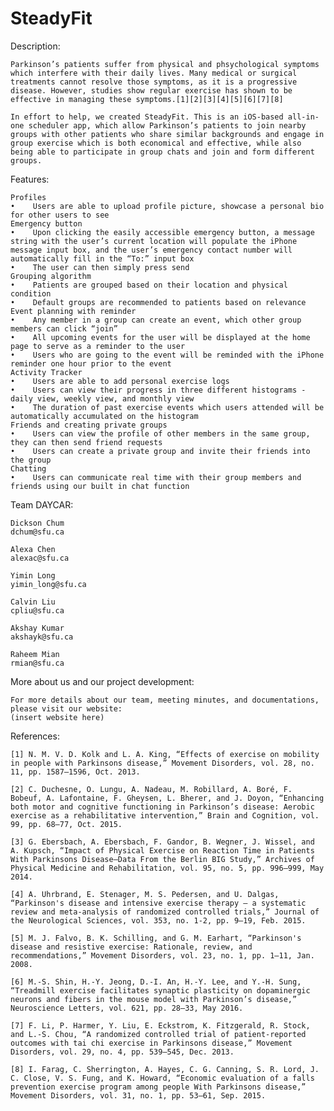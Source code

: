 # SteadyFit

Description:

    Parkinson’s patients suffer from physical and phsychological symptoms which interfere with their daily lives. Many medical or surgical treatments cannot resolve those symptoms, as it is a progressive disease. However, studies show regular exercise has shown to be effective in managing these symptoms.[1][2][3][4][5][6][7][8]

    In effort to help, we created SteadyFit. This is an iOS-based all-in-one scheduler app, which allow Parkinson’s patients to join nearby groups with other patients who share similar backgrounds and engage in group exercise which is both economical and effective, while also being able to participate in group chats and join and form different groups.


Features:

    Profiles
    •    Users are able to upload profile picture, showcase a personal bio for other users to see
    Emergency button
    •    Upon clicking the easily accessible emergency button, a message string with the user’s current location will populate the iPhone message input box, and the user’s emergency contact number will automatically fill in the “To:” input box
    •    The user can then simply press send
    Grouping algorithm
    •    Patients are grouped based on their location and physical condition
    •    Default groups are recommended to patients based on relevance
    Event planning with reminder 
    •    Any member in a group can create an event, which other group members can click “join”
    •    All upcoming events for the user will be displayed at the home page to serve as a reminder to the user
    •    Users who are going to the event will be reminded with the iPhone reminder one hour prior to the event
    Activity Tracker
    •    Users are able to add personal exercise logs
    •    Users can view their progress in three different histograms - daily view, weekly view, and monthly view
    •    The duration of past exercise events which users attended will be automatically accumulated on the histogram
    Friends and creating private groups
    •    Users can view the profile of other members in the same group, they can then send friend requests
    •    Users can create a private group and invite their friends into the group
    Chatting
    •    Users can communicate real time with their group members and friends using our built in chat function


Team DAYCAR:

    Dickson Chum
    dchum@sfu.ca

    Alexa Chen
    alexac@sfu.ca

    Yimin Long
    yimin_long@sfu.ca

    Calvin Liu
    cpliu@sfu.ca

    Akshay Kumar
    akshayk@sfu.ca

    Raheem Mian
    rmian@sfu.ca


More about us and our project development:

    For more details about our team, meeting minutes, and documentations, please visit our website:
    (insert website here)

References:

    [1] N. M. V. D. Kolk and L. A. King, “Effects of exercise on mobility in people with Parkinsons disease,” Movement Disorders, vol. 28, no. 11, pp. 1587–1596, Oct. 2013. 

    [2] C. Duchesne, O. Lungu, A. Nadeau, M. Robillard, A. Boré, F. Bobeuf, A. Lafontaine, F. Gheysen, L. Bherer, and J. Doyon, “Enhancing both motor and cognitive functioning in Parkinson’s disease: Aerobic exercise as a rehabilitative intervention,” Brain and Cognition, vol. 99, pp. 68–77, Oct. 2015. 

    [3] G. Ebersbach, A. Ebersbach, F. Gandor, B. Wegner, J. Wissel, and A. Kupsch, “Impact of Physical Exercise on Reaction Time in Patients With Parkinsons Disease—Data From the Berlin BIG Study,” Archives of Physical Medicine and Rehabilitation, vol. 95, no. 5, pp. 996–999, May 2014. 

    [4] A. Uhrbrand, E. Stenager, M. S. Pedersen, and U. Dalgas, “Parkinson's disease and intensive exercise therapy – a systematic review and meta-analysis of randomized controlled trials,” Journal of the Neurological Sciences, vol. 353, no. 1-2, pp. 9–19, Feb. 2015. 

    [5] M. J. Falvo, B. K. Schilling, and G. M. Earhart, “Parkinson's disease and resistive exercise: Rationale, review, and recommendations,” Movement Disorders, vol. 23, no. 1, pp. 1–11, Jan. 2008. 

    [6] M.-S. Shin, H.-Y. Jeong, D.-I. An, H.-Y. Lee, and Y.-H. Sung, “Treadmill exercise facilitates synaptic plasticity on dopaminergic neurons and fibers in the mouse model with Parkinson’s disease,” Neuroscience Letters, vol. 621, pp. 28–33, May 2016. 

    [7] F. Li, P. Harmer, Y. Liu, E. Eckstrom, K. Fitzgerald, R. Stock, and L.-S. Chou, “A randomized controlled trial of patient-reported outcomes with tai chi exercise in Parkinsons disease,” Movement Disorders, vol. 29, no. 4, pp. 539–545, Dec. 2013. 

    [8] I. Farag, C. Sherrington, A. Hayes, C. G. Canning, S. R. Lord, J. C. Close, V. S. Fung, and K. Howard, “Economic evaluation of a falls prevention exercise program among people With Parkinsons disease,” Movement Disorders, vol. 31, no. 1, pp. 53–61, Sep. 2015. 

